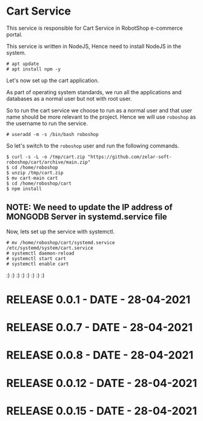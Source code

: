 # Cart Service

This service is responsible for Cart Service in  RobotShop e-commerce portal.

This service is written in NodeJS, Hence need to install NodeJS in the system.

```
# apt update
# apt install npm -y 
```

Let's now set up the cart application.

As part of operating system standards, we run all the applications and databases as a normal user but not with root user.

So to run the cart service we choose to run as a normal user and that user name should be more relevant to the project. Hence we will use `roboshop` as the username to run the service.

```
# useradd -m -s /bin/bash roboshop
```

So let's switch to the `roboshop` user and run the following commands.

```
$ curl -s -L -o /tmp/cart.zip "https://github.com/zelar-soft-roboshop/cart/archive/main.zip"
$ cd /home/roboshop
$ unzip /tmp/cart.zip
$ mv cart-main cart
$ cd /home/roboshop/cart
$ npm install 
```

## NOTE: We need to update the IP address of MONGODB Server in systemd.service file 


Now, lets set up the service with systemctl.

```
# mv /home/roboshop/cart/systemd.service /etc/systemd/system/cart.service
# systemctl daemon-reload
# systemctl start cart
# systemctl enable cart
```

:) :) :) :) :) :) :) :)
# RELEASE 0.0.1 - DATE - 28-04-2021
# RELEASE 0.0.7 - DATE - 28-04-2021
# RELEASE 0.0.8 - DATE - 28-04-2021
# RELEASE 0.0.12 - DATE - 28-04-2021
# RELEASE 0.0.15 - DATE - 28-04-2021